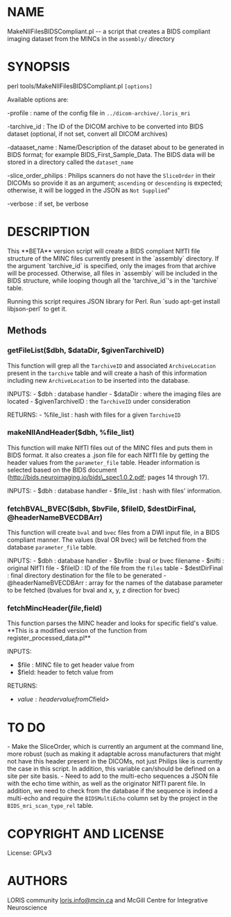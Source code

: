 # NAME

MakeNIIFilesBIDSCompliant.pl -- a script that creates a BIDS compliant imaging
dataset from the MINCs in the `assembly/` directory

# SYNOPSIS

perl tools/MakeNIIFilesBIDSCompliant.pl `[options]`

Available options are:

\-profile                : name of the config file in `../dicom-archive/.loris_mri`

\-tarchive\_id            : The ID of the DICOM archive to be converted into BIDS
                        dataset (optional, if not set, convert all DICOM archives)

\-dataaset\_name          : Name/Description of the dataset about to be generated
                        in BIDS format; for example BIDS\_First\_Sample\_Data. The
                        BIDS data will be stored in a directory called the `dataset_name`

\-slice\_order\_philips    : Philips scanners do not have the `SliceOrder` in their
                        DICOMs so provide it as an argument; `ascending` or
                        `descending` is expected; otherwise, it will be logged
                        in the JSON as `Not Supplied`"

\-verbose                : if set, be verbose

# DESCRIPTION

This \*\*BETA\*\* version script will create a BIDS compliant NIfTI file structure of
the MINC files currently present in the \`assembly\` directory. If the argument
\`tarchive\_id\` is specified, only the images from that archive will be processed.
Otherwise, all files in \`assembly\` will be included in the BIDS structure,
while looping though all the 'tarchive\_id\`'s in the 'tarchive\` table.

Running this script requires JSON library for Perl.
Run \`sudo apt-get install libjson-perl\` to get it.

## Methods

### getFileList($dbh, $dataDir, $givenTarchiveID)

This function will grep all the `TarchiveID` and associated `ArchiveLocation`
present in the `tarchive` table and will create a hash of this information
including new `ArchiveLocation` to be inserted into the database.

INPUTS:
    - $dbh             : database handler
    - $dataDir         : where the imaging files are located
    - $givenTarchiveID : the `TarchiveID` under consideration

RETURNS:
    - %file\_list       : hash with files for a given `TarchiveID`

### makeNIIAndHeader($dbh, %file\_list)

This function will make NIfTI files out of the MINC files and puts them in BIDS
format.
It also creates a .json file for each NIfTI file by getting the header values
from the `parameter_file` table. Header information is selected based on the
BIDS document (http://bids.neuroimaging.io/bids\_spec1.0.2.pdf;
pages 14 through 17).

INPUTS:
    - $dbh          : database handler
    - $file\_list    : hash with files' information.

### fetchBVAL\_BVEC($dbh, $bvFile, $fileID, $destDirFinal, @headerNameBVECDBArr)

This function will create `bval` and `bvec` files from a DWI input file, in a
BIDS compliant manner. The values (bval OR bvec) will be fetched from the
database `parameter_file` table.

INPUTS:
    - $dbh                  : database handler
    - $bvfile               : bval or bvec filename
    - $nifti                : original NIfTI file
    - $fileID               : ID of the file from the `files` table
    - $destDirFinal         : final directory destination for the file to be
                              generated
    - @headerNameBVECDBArr  : array for the names of the database parameter to
                              be fetched (bvalues for bval and x, y, z direction
                              for bvec)

### fetchMincHeader($file,$field)

This function parses the MINC header and looks for specific field's value.
\*\*This is a modified version of the function from register\_processed\_data.pl\*\*

INPUTS:
  - $file : MINC file to get header value from
  - $field: header to fetch value from

RETURNS:
  - $value : header value from C$field>

# TO DO

\- Make the SliceOrder, which is currently an argument at the command line,
more robust (such as making it adaptable across manufacturers that might not
have this header present in the DICOMs, not just Philips like is currently the
case in this script. In addition, this variable can/should be defined on a site
per site basis.
\- Need to add to the multi-echo sequences a JSON file with the echo time within,
as well as the originator NIfTI parent file. In addition, we need to check from
the database if the sequence is indeed a multi-echo and require the
`BIDSMultiEcho` column set by the project in the `BIDS_mri_scan_type_rel`
table.

# COPYRIGHT AND LICENSE

License: GPLv3

# AUTHORS

LORIS community <loris.info@mcin.ca> and McGill Centre for Integrative Neuroscience
